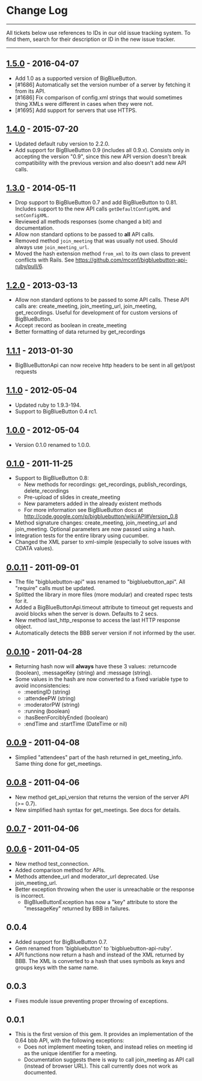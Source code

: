 # Change Log


------------------------------------

All tickets below use references to IDs in our old issue tracking system.
To find them, search for their description or ID in the new issue tracker.

------------------------------------


## [1.5.0] - 2016-04-07

* Add 1.0 as a supported version of BigBlueButton.
* [#1686] Automatically set the version number of a server by fetching it from
its API.
* [#1686] Fix comparison of config.xml strings that would sometimes thing XMLs
were different in cases when they were not.
* [#1695] Add support for servers that use HTTPS.

## [1.4.0] - 2015-07-20

* Updated default ruby version to 2.2.0.
* Add support for BigBlueButton 0.9 (includes all 0.9.x). Consists only in
  accepting the version "0.9", since this new API version doesn't break
  compatibility with the previous version and also doesn't add new API
  calls.

## [1.3.0] - 2014-05-11

* Drop support to BigBlueButton 0.7 and add BigBlueButton to 0.81. Includes
  support to the new API calls `getDefaultConfigXML` and `setConfigXML`.
* Reviewed all methods responses (some changed a bit) and documentation.
* Allow non standard options to be passed to **all** API calls.
* Removed method `join_meeting` that was usually not used. Should always use
  `join_meeting_url`.
* Moved the hash extension method `from_xml` to its own class to prevent
  conflicts with Rails. See
  https://github.com/mconf/bigbluebutton-api-ruby/pull/6.

## [1.2.0] - 2013-03-13

*  Allow non standard options to be passed to some API calls. These API calls are: create_meeting, join_meeting_url, join_meeting, get_recordings.
  Useful for development of for custom versions of BigBlueButton.
* Accept :record as boolean in create_meeting
* Better formatting of data returned by get_recordings

## [1.1.1] - 2013-01-30

* BigBlueButtonApi can now receive http headers to be sent in all get/post
  requests

## [1.1.0] - 2012-05-04

* Updated ruby to 1.9.3-194.
* Support to BigBlueButton 0.4 rc1.

## [1.0.0] - 2012-05-04

* Version 0.1.0 renamed to 1.0.0.

## [0.1.0] - 2011-11-25

* Support to BigBlueButton 0.8:
  * New methods for recordings: get_recordings, publish_recordings,
    delete_recordings
  * Pre-upload of slides in create_meeting
  * New parameters added in the already existent methods
  * For more information see BigBlueButton docs at
    http://code.google.com/p/bigbluebutton/wiki/API#Version_0.8
* Method signature changes: create_meeting, join_meeting_url and
  join_meeting. Optional parameters are now passed using a hash.
* Integration tests for the entire library using cucumber.
* Changed the XML parser to xml-simple (especially to solve issues with
  CDATA values).

## [0.0.11] - 2011-09-01

* The file "bigbluebutton-api" was renamed to "bigbluebutton_api". All
  "require" calls must be updated.
* Splitted the library in more files (more modular) and created rspec tests
  for it.
* Added a BigBlueButtonApi.timeout attribute to timeout get requests and
  avoid blocks when the server is down. Defaults to 2 secs.
* New method last_http_response to access the last HTTP response object.
* Automatically detects the BBB server version if not informed by the user.

## [0.0.10] - 2011-04-28

* Returning hash now will **always** have these 3 values: :returncode
  (boolean), :messageKey (string) and :message (string).
* Some values in the hash are now converted to a fixed variable type to
  avoid inconsistencies:
  * :meetingID (string)
  * :attendeePW (string)
  * :moderatorPW (string)
  * :running (boolean)
  * :hasBeenForciblyEnded (boolean)
  * :endTime and :startTime (DateTime or nil)

## [0.0.9] - 2011-04-08

* Simplied "attendees" part of the hash returned in get_meeting_info. Same
  thing done for get_meetings.

## [0.0.8] - 2011-04-06

* New method get_api_version that returns the version of the server API (>= 0.7).
* New simplified hash syntax for get_meetings. See docs for details.

## [0.0.7] - 2011-04-06

## [0.0.6] - 2011-04-05

* New method test_connection.
* Added comparison method for APIs.
* Methods attendee_url and moderator_url deprecated. Use join_meeting_url.
* Better exception throwing when the user is unreachable or the response is incorrect.
  * BigBlueButtonException has now a "key" attribute to store the
    "messageKey" returned by BBB in failures.

## 0.0.4

* Added support for BigBlueButton 0.7.
* Gem renamed from 'bigbluebutton' to 'bigbluebutton-api-ruby'.
* API functions now return a hash and instead of the XML returned by BBB.
  The XML is converted to a hash that uses symbols as keys and groups keys
  with the same name.

## 0.0.3

* Fixes module issue preventing proper throwing of exceptions.

## 0.0.1

* This is the first version of this gem. It provides an implementation of
  the 0.64 bbb API, with the following exceptions:
  * Does not implement meeting token, and instead relies on meeting id as
    the unique identifier for a meeting.
  * Documentation suggests there is way to call join_meeting as API call
    (instead of browser URL). This call currently does not work as
    documented.

[1.5.0]: https://github.com/mconf/bigbluebutton-api-ruby/compare/v1.4.0...v1.5.0
[1.4.0]: https://github.com/mconf/bigbluebutton-api-ruby/compare/v1.3.0...v1.4.0
[1.3.0]: https://github.com/mconf/bigbluebutton-api-ruby/compare/v1.2.0...v1.3.0
[1.2.0]: https://github.com/mconf/bigbluebutton-api-ruby/compare/v1.1.1...v1.2.0
[1.1.1]: https://github.com/mconf/bigbluebutton-api-ruby/compare/v1.1.0...v1.1.1
[1.1.0]: https://github.com/mconf/bigbluebutton-api-ruby/compare/v1.0.0...v1.1.0
[1.0.0]: https://github.com/mconf/bigbluebutton-api-ruby/compare/v0.1.0...v1.0.0
[0.1.0]: https://github.com/mconf/bigbluebutton-api-ruby/compare/v0.0.11...v0.1.0
[0.0.11]: https://github.com/mconf/bigbluebutton-api-ruby/compare/v0.0.10...v0.0.11
[0.0.10]: https://github.com/mconf/bigbluebutton-api-ruby/compare/v0.0.9...v0.0.10
[0.0.9]: https://github.com/mconf/bigbluebutton-api-ruby/compare/v0.0.8...v0.0.9
[0.0.8]: https://github.com/mconf/bigbluebutton-api-ruby/compare/v0.0.7...v0.0.8
[0.0.7]: https://github.com/mconf/bigbluebutton-api-ruby/compare/v0.0.6...v0.0.7
[0.0.6]: https://github.com/mconf/bigbluebutton-api-ruby/compare/b586c4726d32e9c30139357bcbe2067f868ff36c...v0.0.6
